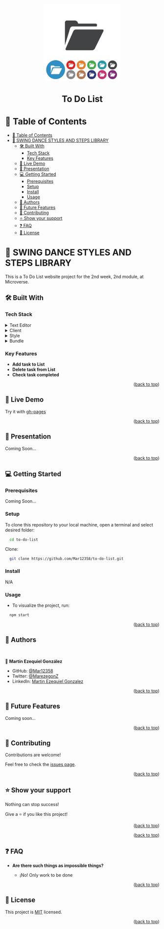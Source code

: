 <a name="readme-top"></a>

<div align="center">
  <img src="logo.jpg" alt="logo" width="250"  height="auto" />
  <br/>
  <h1><b>To Do List</b></h1>
</div>

# 📗 Table of Contents

- [📗 Table of Contents](#-table-of-contents)
- [📖 SWING DANCE STYLES AND STEPS LIBRARY ](#-swing-dance-styles-and-steps-library-)
  - [🛠 Built With ](#-built-with-)
    - [Tech Stack ](#tech-stack-)
    - [Key Features ](#key-features-)
  - [🚀 Live Demo ](#-live-demo-)
  - [🚀 Presentation ](#-presentation-)
  - [💻 Getting Started ](#-getting-started-)
    - [Prerequisites](#prerequisites)
    - [Setup](#setup)
    - [Install](#install)
    - [Usage](#usage)
  - [👥 Authors ](#-authors-)
  - [🔭 Future Features ](#-future-features-)
  - [🤝 Contributing ](#-contributing-)
  - [⭐️ Show your support ](#️-show-your-support-)
  - [❓ FAQ ](#-faq-)
  - [📝 License ](#-license-)


# 📖 SWING DANCE STYLES AND STEPS LIBRARY <a name="about-project"></a>

This is a To Do List website project for the 2nd week, 2nd module, at Microverse.

## 🛠 Built With <a name="built-with"></a>

### Tech Stack <a name="tech-stack"></a>

<details>
  <summary>Text Editor</summary>
  <ul>
    <li><a href="https://code.visualstudio.com/">Visual Studio Code</a></li>
  </ul>
</details>

<details>
  <summary>Client</summary>
  <ul>
    <li><a href="https://html.com/">HTML</a></li>
    <li><a href="https://developer.mozilla.org/es/docs/Web/JavaScript">JavaScript</a></li>
  </ul>
</details>



<details>
  <summary>Style</summary>
  <ul>
    <li><a href="https://lenguajecss.com/">CSS</a></li>
  </ul>
</details>

<details>
  <summary>Bundle</summary>
  <ul>
    <li><a href="https://webpack.js.org/">Webpack</a></li>
  </ul>
</details>




### Key Features <a name="key-features"></a>

- **Add task to List**
- **Delete task from List**
- **Check task completed**

<p align="right">(<a href="#readme-top">back to top</a>)</p>


## 🚀 Live Demo <a name="live-demo"></a>

Try it with <a href="https://mar12358.github.io/to-do-list">gh-pages</a> 

<p align="right">(<a href="#readme-top">back to top</a>)</p>

## 🚀 Presentation <a name="presentation"></a>

Coming Soon...

<p align="right">(<a href="#readme-top">back to top</a>)</p>



## 💻 Getting Started <a name="getting-started"></a>


### Prerequisites

Coming Soon...

### Setup

To clone this repository to your local machine, open a terminal and select desired folder:
```sh
  cd to-do-list
```
Clone:
```sh
  git clone https://github.com/Mar12358/to-do-list.git
```


### Install
N/A



### Usage
- To visualize the project, run:
```sh
  npm start
```






<p align="right">(<a href="#readme-top">back to top</a>)</p>

## 👥 Authors <a name="authors"></a>
<br>


👤 **Martín Ezequiel González**

- GitHub: [@Mar12358](https://github.com/Mar12358)
- Twitter: [@MarezegonZ](https://twitter.com/MarezegonZ)
- LinkedIn: [Martin Ezequiel Gonzalez](https://www.linkedin.com/in/martin-ezequiel-gonzalez-30a413260/)





<p align="right">(<a href="#readme-top">back to top</a>)</p>

## 🔭 Future Features <a name="future-features"></a>

Coming soon...


<p align="right">(<a href="#readme-top">back to top</a>)</p>

## 🤝 Contributing <a name="contributing"></a>

Contributions are welcome!

Feel free to check the [issues page](https://github.com/Mar12358/capstone-lh/issues).

<p align="right">(<a href="#readme-top">back to top</a>)</p>

## ⭐️ Show your support <a name="support"></a>
Nothing can stop success!

Give a ⭐️ if you like this project!

<p align="right">(<a href="#readme-top">back to top</a>)</p>

<p align="right">(<a href="#readme-top">back to top</a>)</p>

## ❓ FAQ <a name="faq"></a>


- **Are there such things as impossible things?**

  - ¡No! Only work to be done


<p align="right">(<a href="#readme-top">back to top</a>)</p>

## 📝 License <a name="license"></a>


This project is [MIT](./LICENSE) licensed.


<p align="right">(<a href="#readme-top">back to top</a>)</p>

